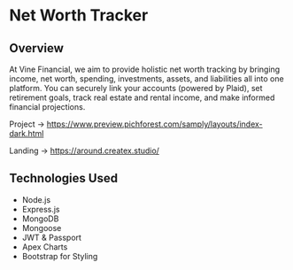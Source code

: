 # Net Worth Tracker

## Overview
At Vine Financial, we aim to provide holistic net worth tracking by bringing income, net worth, spending, investments, assets, and liabilities all into one platform. You can securely link your accounts (powered by Plaid), set retirement goals, track real estate and rental income, and make informed financial projections.


Project -> https://www.preview.pichforest.com/samply/layouts/index-dark.html

Landing -> https://around.createx.studio/


## Technologies Used
- Node.js
- Express.js
- MongoDB
- Mongoose
- JWT & Passport
- Apex Charts
- Bootstrap for Styling
